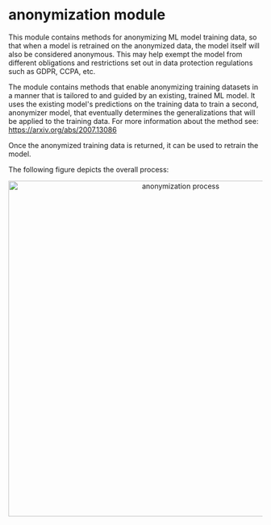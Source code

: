 # anonymization module
This module contains methods for anonymizing ML model training data, so that when 
a model is retrained on the anonymized data, the model itself will also be considered 
anonymous. This may help exempt the model from different obligations and restrictions 
set out in data protection regulations such as GDPR, CCPA, etc.

The module contains methods that enable anonymizing training datasets in a manner that 
is tailored to and guided by an existing, trained ML model. It uses the existing model's
predictions on the training data to train a second, anonymizer model, that eventually determines
the generalizations that will be applied to the training data. For more information about the
method see: https://arxiv.org/abs/2007.13086

Once the anonymized training data is returned, it can be used to retrain the model.

The following figure depicts the overall process:

<p align="center">
  <img src="../../docs/images/AI_Privacy_project2.jpeg?raw=true" width="667" title="anonymization process">
</p>
<br />


